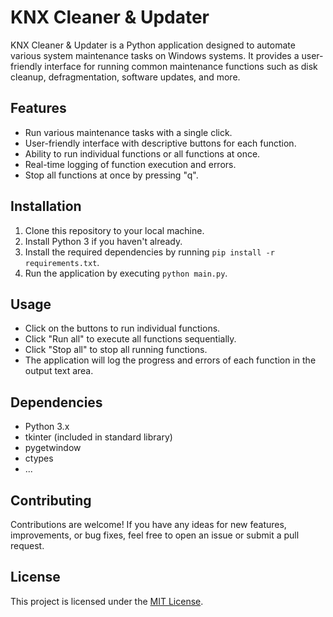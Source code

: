 # KNX Cleaner & Updater

KNX Cleaner & Updater is a Python application designed to automate various system maintenance tasks on Windows systems. It provides a user-friendly interface for running common maintenance functions such as disk cleanup, defragmentation, software updates, and more.

## Features

- Run various maintenance tasks with a single click.
- User-friendly interface with descriptive buttons for each function.
- Ability to run individual functions or all functions at once.
- Real-time logging of function execution and errors.
- Stop all functions at once by pressing "q".

## Installation

1. Clone this repository to your local machine.
2. Install Python 3 if you haven't already.
3. Install the required dependencies by running `pip install -r requirements.txt`.
4. Run the application by executing `python main.py`.

## Usage

- Click on the buttons to run individual functions.
- Click "Run all" to execute all functions sequentially.
- Click "Stop all" to stop all running functions.
- The application will log the progress and errors of each function in the output text area.

## Dependencies

- Python 3.x
- tkinter (included in standard library)
- pygetwindow
- ctypes
- ...

## Contributing

Contributions are welcome! If you have any ideas for new features, improvements, or bug fixes, feel free to open an issue or submit a pull request.

## License

This project is licensed under the [MIT License](LICENSE).
